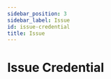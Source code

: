 ```yaml
---
sidebar_position: 3
sidebar_label: Issue
id: issue-credential
title: Issue
---
```

# Issue Credential